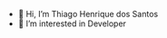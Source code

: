 - 👋 Hi, I’m Thiago Henrique dos Santos
- 👀 I’m interested in Developer


<!---
thig7179/thig7179 is a ✨ special ✨ repository because its `README.md` (this file) appears on your GitHub profile.
You can click the Preview link to take a look at your changes.
--->
